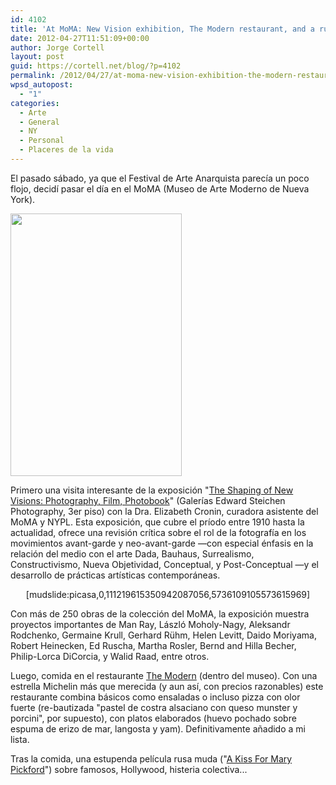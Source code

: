 ```yaml
---
id: 4102
title: 'At MoMA: New Vision exhibition, The Modern restaurant, and a russian silent film about celebrities'
date: 2012-04-27T11:51:09+00:00
author: Jorge Cortell
layout: post
guid: https://cortell.net/blog/?p=4102
permalink: /2012/04/27/at-moma-new-vision-exhibition-the-modern-restaurant-and-a-russian-silent-film-about-celebrities/
wpsd_autopost:
  - "1"
categories:
  - Arte
  - General
  - NY
  - Personal
  - Placeres de la vida
---
```

El pasado sábado, ya que el Festival de Arte Anarquista parecía un poco flojo, decidí pasar el día en el MoMA (Museo de Arte Moderno de Nueva York).

<img class="aligncenter" title="New Visions at MoMA" src="https://www.moma.org/images/dynamic_content/exhibition_page/58162.jpg?1325086913" alt="" width="274" height="420" />

Primero una visita interesante de la exposición "<a title="https://www.moma.org/visit/calendar/exhibitions/1247" href="https://www.moma.org/visit/calendar/exhibitions/1247" target="_blank">The Shaping of New Visions: Photography, Film, Photobook</a>" (Galerías Edward Steichen Photography, 3er piso) con la Dra. Elizabeth Cronin, curadora asistente del MoMA y NYPL. Esta exposición, que cubre el príodo entre 1910 hasta la actualidad, ofrece una revisión crítica sobre el rol de la fotografía en los movimientos avant-garde y neo-avant-garde —con especial énfasis en la relación del medio con el arte Dada, Bauhaus, Surrealismo, Constructivismo, Nueva Objetividad, Conceptual, y Post-Conceptual —y el desarrollo de prácticas artísticas contemporáneas.

<p style="text-align: center">
  [mudslide:picasa,0,111219615350942087056,5736109105573615969]
</p>

Con más de 250 obras de la colección del MoMA, la exposición muestra proyectos importantes de Man Ray, László Moholy-Nagy, Aleksandr Rodchenko, Germaine Krull, Gerhard Rühm, Helen Levitt, Daido Moriyama, Robert Heinecken, Ed Ruscha, Martha Rosler, Bernd and Hilla Becher, Philip-Lorca DiCorcia, y Walid Raad, entre otros.

Luego, comida en el restaurante <a title="https://www.themodernnyc.com/" href="https://www.themodernnyc.com/" target="_blank">The Modern</a> (dentro del museo). Con una estrella Michelin más que merecida (y aun así, con precios razonables) este restaurante combina básicos como ensaladas o incluso pizza con olor fuerte (re-bautizada "pastel de costra alsaciano con queso munster y porcini", por supuesto), con platos elaborados (huevo pochado sobre espuma de erizo de mar, langosta y yam). Definitivamente añadido a mi lista.

Tras la comida, una estupenda película rusa muda ("<a title="https://www.moma.org/visit/calendar/film_screenings/14856" href="https://www.moma.org/visit/calendar/film_screenings/14856" target="_blank">A Kiss For Mary Pickford</a>") sobre famosos, Hollywood, histeria colectiva...